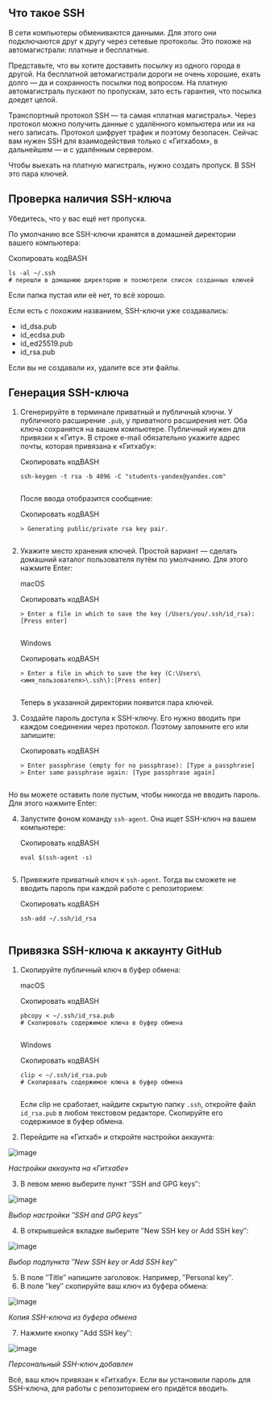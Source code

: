 

## Что такое SSH

В сети компьютеры обмениваются данными. Для этого они подключаются друг к другу через сетевые протоколы. Это похоже на автомагистрали: платные и бесплатные.

Представьте, что вы хотите доставить посылку из одного города в другой. На бесплатной автомагистрали дороги не очень хорошие, ехать долго — да и сохранность посылки под вопросом. На платную автомагистраль пускают по пропускам, зато есть гарантия, что посылка доедет целой.

Транспортный протокол SSH — та самая «платная магистраль». Через протокол можно получить данные с удалённого компьютера или их на него записать. Протокол шифрует трафик и поэтому безопасен. Сейчас вам нужен SSH для взаимодействия только с «Гитхабом», в дальнейшем — и с удалённым сервером.

Чтобы выехать на платную магистраль, нужно создать пропуск. В SSH это пара ключей.

## Проверка наличия SSH-ключа

Убедитесь, что у вас ещё нет пропуска.

По умолчанию все SSH-ключи хранятся в домашней директории вашего компьютера:

Скопировать кодBASH

```
ls -al ~/.ssh
# перешли в домашнюю директорию и посмотрели список созданных ключей 
```

Если папка пустая или её нет, то всё хорошо.

Если есть с похожим названием, SSH-ключи уже создавались:

-   id_dsa.pub
-   id_ecdsa.pub
-   id_ed25519.pub
-   id_rsa.pub

Если вы не создавали их, удалите все эти файлы.

## Генерация SSH-ключа

1.  Сгенерируйте в терминале приватный и публичный ключи. У публичного расширение `.pub`, у приватного расширения нет. Оба ключа сохранятся на вашем компьютере. Публичный нужен для привязки к «Гиту». В строке e-mail обязательно укажите адрес почты, которая привязана к «Гитхабу»:
    
    Скопировать кодBASH
    
    ```
    ssh-keygen -t rsa -b 4096 -C "students-yandex@yandex.com"
          
    ```
    
    После ввода отобразится сообщение:
    
    Скопировать кодBASH
    
    ```
    > Generating public/private rsa key pair.
          
    ```
    
2.  Укажите место хранения ключей. Простой вариант — сделать домашний каталог пользователя путём по умолчанию. Для этого нажмите Enter:
    
    macOS
    
    Скопировать кодBASH
    
    ```
    > Enter a file in which to save the key (/Users/you/.ssh/id_rsa): [Press enter]
          
    ```
    
    Windows
    
    Скопировать кодBASH
    
    ```
    > Enter a file in which to save the key (C:\Users\<имя_пользователя>\.ssh\):[Press enter]
          
    ```
    
    Теперь в указанной директории появится пара ключей.
    
3.  Создайте пароль доступа к SSH-ключу. Его нужно вводить при каждом соединении через протокол. Поэтому запомните его или запишите:
    
    Скопировать кодBASH
    
    ```
    > Enter passphrase (empty for no passphrase): [Type a passphrase]
    > Enter same passphrase again: [Type passphrase again]
          
    ```
    

Но вы можете оставить поле пустым, чтобы никогда не вводить пароль. Для этого нажмите Enter:

4.  Запустите фоном команду `ssh-agent`. Она ищет SSH-ключ на вашем компьютере:
    
    Скопировать кодBASH
    
    ```
    eval $(ssh-agent -s)
          
    ```
    
5.  Привяжите приватный ключ к `ssh-agent`. Тогда вы сможете не вводить пароль при каждой работе с репозиторием:
    
    Скопировать кодBASH
    
    ```
    ssh-add ~/.ssh/id_rsa
          
    ```
    

## Привязка SSH-ключа к аккаунту GitHub

1.  Скопируйте публичный ключ в буфер обмена:
    
    macOS
    
    Скопировать кодBASH
    
    ```
    pbcopy < ~/.ssh/id_rsa.pub
    # Скопировать содержимое ключа в буфер обмена
          
    ```
    
    Windows
    
    Скопировать кодBASH
    
    ```
    clip < ~/.ssh/id_rsa.pub
    # Скопировать содержимое ключа в буфер обмена
          
    ```
    
    Если clip не сработает, найдите скрытую папку `.ssh`, откройте файл `id_rsa.pub` в любом текстовом редакторе. Скопируйте его содержимое в буфер обмена.
    
2.  Перейдите на «Гитхаб» и откройте настройки аккаунта:
    

![image](https://pictures.s3.yandex.net/resources/Frame_259_1588171978.png)

_Настройки аккаунта на «Гитхабе»_

3.  В левом меню выберите пункт ″SSH and GPG keys″:

![image](https://pictures.s3.yandex.net/resources/Frame_260_1588173101.png)

_Выбор настройки ″SSH and GPG keys″_

4.  В открывшейся вкладке выберите ″New SSH key or Add SSH key″:

![image](https://pictures.s3.yandex.net/resources/Frame_2601_1588173162.png)

_Выбор подпункта ″New SSH key or Add SSH key″_

5.  В поле ″Title″ напишите заголовок. Например, ″Personal key″.
6.  В поле ″key″ скопируйте ваш ключ из буфера обмена:

![image](https://pictures.s3.yandex.net/resources/Frame_261_1588173179.png)

_Копия SSH-ключа из буфера обмена_

7.  Нажмите кнопку ″Add SSH key″:

![image](https://pictures.s3.yandex.net/resources/Frame_262_1588173199.png)

_Персональный SSH-ключ добавлен_

Всё, ваш ключ привязан к «Гитхабу». Если вы установили пароль для SSH-ключа, для работы с репозиторием его придётся вводить.